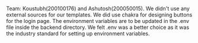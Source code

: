 Team: Koustubh(200100176) and Ashutosh(200050015).
We didn't use any external sources for our templates. We did use chakra for designing buttons for the login page.
The environment variables are to be updated in the .env file inside the backend directory. We felt .env was a better choice as it was the industry standard for setting up environment variables.
